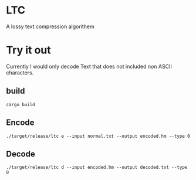 # LTC
A lossy text compression algorithem

# Try it out
Currently I would only decode Text that does not included non ASCII characters.
## build
```
cargo build
```
## Encode
```
./target/release/ltc e --input normal.txt --output encoded.hm --type 0
```
## Decode
```
./target/release/ltc d --input encoded.hm --output decoded.txt --type 0
```
